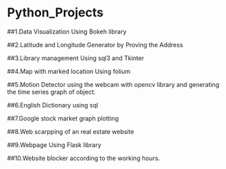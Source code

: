 # Python_Projects

##1.Data Visualization Using Bokeh library

##2.Latitude and Longitude Generator by Proving the Address

##3.Library management Using sql3 and Tkinter

##4.Map with marked location Using folium

##5.Motion Detector using the webcam with opencv library and generating the time series graph of object.

##6.English Dictionary using sql

##7.Google stock market graph plotting 

##8.Web scarpping of an real estate website

##9.Webpage Using Flask library

##10.Website blocker according to the working hours.

